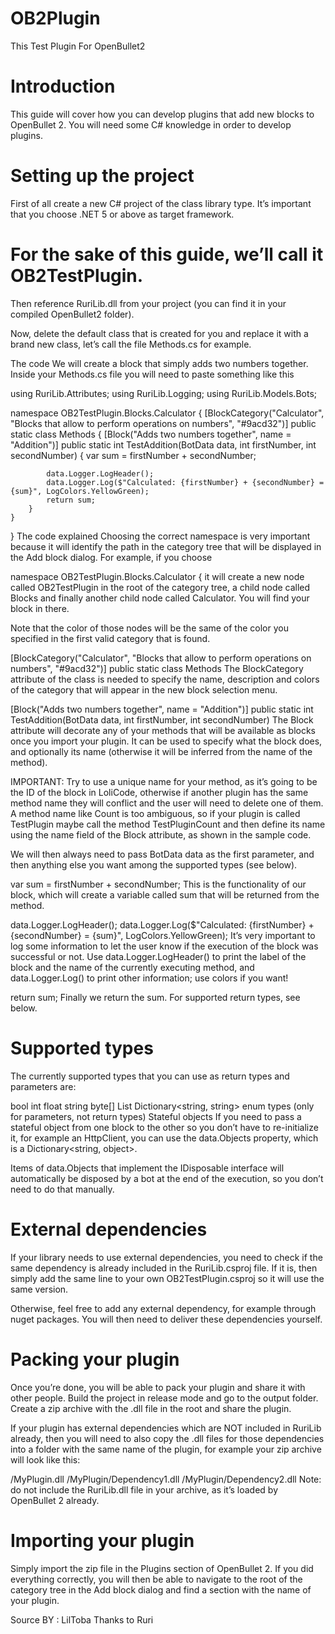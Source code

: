 # OB2Plugin
This Test Plugin For OpenBullet2

# Introduction
This guide will cover how you can develop plugins that add new blocks to OpenBullet 2.
You will need some C# knowledge in order to develop plugins.

# Setting up the project
First of all create a new C# project of the class library type. It’s important that you choose .NET 5 or above as target framework.

# For the sake of this guide, we’ll call it OB2TestPlugin.
Then reference RuriLib.dll from your project (you can find it in your compiled OpenBullet2 folder).

Now, delete the default class that is created for you and replace it with a brand new class, let’s call the file Methods.cs for example.

The code
We will create a block that simply adds two numbers together. Inside your Methods.cs file you will need to paste something like this

using RuriLib.Attributes;
using RuriLib.Logging;
using RuriLib.Models.Bots;

namespace OB2TestPlugin.Blocks.Calculator
{
    [BlockCategory("Calculator", "Blocks that allow to perform operations on numbers", "#9acd32")]
    public static class Methods
    {
        [Block("Adds two numbers together", name = "Addition")]
        public static int TestAddition(BotData data, int firstNumber, int secondNumber)
        {
            var sum = firstNumber + secondNumber;

            data.Logger.LogHeader();
            data.Logger.Log($"Calculated: {firstNumber} + {secondNumber} = {sum}", LogColors.YellowGreen);
            return sum;
        }
    }
}
The code explained
Choosing the correct namespace is very important because it will identify the path in the category tree that will be displayed in the Add block dialog. For example, if you choose

namespace OB2TestPlugin.Blocks.Calculator {
it will create a new node called OB2TestPlugin in the root of the category tree, a child node called Blocks and finally another child node called Calculator. You will find your block in there.

Note that the color of those nodes will be the same of the color you specified in the first valid category that is found.

[BlockCategory("Calculator", "Blocks that allow to perform operations on numbers", "#9acd32")]
public static class Methods
The BlockCategory attribute of the class is needed to specify the name, description and colors of the category that will appear in the new block selection menu.

[Block("Adds two numbers together", name = "Addition")]
public static int TestAddition(BotData data, int firstNumber, int secondNumber)
The Block attribute will decorate any of your methods that will be available as blocks once you import your plugin. It can be used to specify what the block does, and optionally its name (otherwise it will be inferred from the name of the method).

IMPORTANT: Try to use a unique name for your method, as it’s going to be the ID of the block in LoliCode, otherwise if another plugin has the same method name they will conflict and the user will need to delete one of them. A method name like Count is too ambiguous, so if your plugin is called TestPlugin maybe call the method TestPluginCount and then define its name using the name field of the Block attribute, as shown in the sample code.

We will then always need to pass BotData data as the first parameter, and then anything else you want among the supported types (see below).

var sum = firstNumber + secondNumber;
This is the functionality of our block, which will create a variable called sum that will be returned from the method.

data.Logger.LogHeader();
data.Logger.Log($"Calculated: {firstNumber} + {secondNumber} = {sum}", LogColors.YellowGreen);
It’s very important to log some information to let the user know if the execution of the block was successful or not. Use data.Logger.LogHeader() to print the label of the block and the name of the currently executing method, and data.Logger.Log() to print other information; use colors if you want!

return sum;
Finally we return the sum. For supported return types, see below.

# Supported types
The currently supported types that you can use as return types and parameters are:

bool
int
float
string
byte[]
List<string>
Dictionary<string, string>
enum types (only for parameters, not return types)
Stateful objects
If you need to pass a stateful object from one block to the other so you don’t have to re-initialize it, for example an HttpClient, you can use the data.Objects property, which is a Dictionary<string, object>.

Items of data.Objects that implement the IDisposable interface will automatically be disposed by a bot at the end of the execution, so you don’t need to do that manually.

# External dependencies
If your library needs to use external dependencies, you need to check if the same dependency is already included in the RuriLib.csproj file. If it is, then simply add the same line to your own OB2TestPlugin.csproj so it will use the same version.

Otherwise, feel free to add any external dependency, for example through nuget packages. You will then need to deliver these dependencies yourself.

# Packing your plugin
Once you’re done, you will be able to pack your plugin and share it with other people. Build the project in release mode and go to the output folder. Create a zip archive with the .dll file in the root and share the plugin.

If your plugin has external dependencies which are NOT included in RuriLib already, then you will need to also copy the .dll files for those dependencies into a folder with the same name of the plugin, for example your zip archive will look like this:

/MyPlugin.dll
/MyPlugin/Dependency1.dll
/MyPlugin/Dependency2.dll
Note: do not include the RuriLib.dll file in your archive, as it’s loaded by OpenBullet 2 already.

# Importing your plugin
Simply import the zip file in the Plugins section of OpenBullet 2. If you did everything correctly, you will then be able to navigate to the root of the category tree in the Add block dialog and find a section with the name of your plugin.

Source BY : LilToba
Thanks to Ruri
